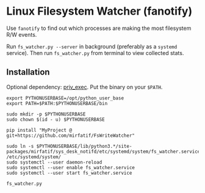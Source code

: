 # Linux Filesystem Watcher (fanotify)

Use `fanotify` to find out which processes are making the most filesystem R/W events.

Run `fs_watcher.py --server` in background (preferably as a `systemd` service). Then run `fs_watcher.py` from terminal
to view collected stats.

## Installation

Optional dependency: [priv_exec](https://github.com/mirfatif/priv_exec). Put the binary on your `$PATH`.

    export PYTHONUSERBASE=/opt/python_user_base
    export PATH=$PATH:$PYTHONUSERBASE/bin

    sudo mkdir -p $PYTHONUSERBASE
    sudo chown $(id - u) $PYTHONUSERBASE

    pip install "MyProject @ git+https://github.com/mirfatif/FsWriteWatcher"

    sudo ln -s $PYTHONUSERBASE/lib/python3.*/site-packages/mirfatif/sys_desk_notifd/etc/systemd/system/fs_watcher.service /etc/systemd/system/
    sudo systemctl --user daemon-reload
    sudo systemctl --user enable fs_watcher.service
    sudo systemctl --user start fs_watcher.service

    fs_watcher.py
